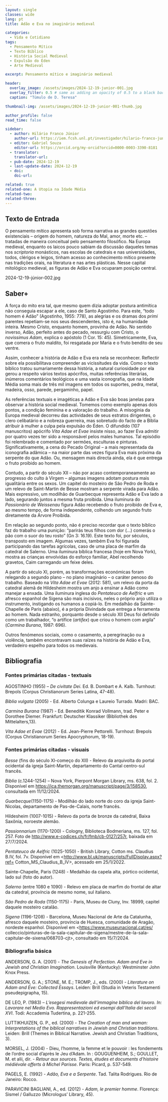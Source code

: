 ```yaml
---
layout: single
classes: wide
lang: pt
title: Adão e Eva no imaginário medieval

categories:
  - Vida e Cotidiano
tags:
  - Pensamento Mítico
  - Texto Bíblico
  - História Social Medieval 
  - Expulsão do Éden
  - Arte Medieval

excerpt: Pensamento mítico e imaginário medieval

header:
  overlay_image: /assets/images/2024-12-19-junior-001.jpg
  overlay_filter: 0.5 # same as adding an opacity of 0.5 to a black background
  caption: "Túmulo de D. Teresa"

thumbnail-img: /assets/images/2024-12-19-junior-001-thumb.jpg

author_profile: false
read_time: false

sidebar:
  - author: Hilário Franco Júnior
    author-url: https://iem.fcsh.unl.pt/investigador/hilario-franco-junior/
  - editor: Gabriel Souza
    editor-url: https://orcid.org/my-orcid?orcid=0000-0003-3390-8181
  - translator: 
    translator-url:
  - pub-date: 2024-12-19
  - last-update-date: 2024-12-19
  - doi: 
    doi-url:

related: true
related-one: A Utopia na Idade Média
related-two: 
related-three:  
---
```

## Texto de Entrada
O pensamento mítico apresenta sob forma narrativa as grandes questões existenciais – origem do homem, natureza do Mal, amor, morte etc. – tratadas de maneira conceitual pelo pensamento filosófico. Na Europa medieval, enquanto os laicos pouco sabiam da discussão daqueles temas nos *scriptoria* monásticos, nas escolas de catedrais e nas universidades, todos, clérigos e leigos, tinham acesso ao conhecimento mítico presente nas tradições orais, na literatura e nas artes plásticas. Nesse capital mitológico medieval, as figuras de Adão e Eva ocuparam posição central.

2024-12-19-júnior-002.jpg

## Saber+
A força do mito era tal, que mesmo quem dizia adoptar postura antimítica não conseguia escapar a ele, caso de Santo Agostinho. Para este, “todo homem é Adão” (Agostinho, 1955: 778), as alegrias e os dramas dos *primi* parentes repetiam-se nos seus descendentes, isto é, na humanidade inteira. Mesmo Cristo, enquanto homem, provinha de Adão. No sentido inverso, Adão, perfeito antes do pecado, ressurgiu com Cristo, o *novissimus Adam*, explica o apóstolo (1 Cor. 15: 45). Simetricamente, Eva, que comera o fruto maldito, foi resgatada por Maria e o fruto bendito de seu ventre.  

Assim, conhecer a história de Adão e Eva era nela se reconhecer. Reflectir sobre ela possibilitava compreender as vicissitudes da vida. Como o texto bíblico tratou sumariamente dessa história, a natural curiosidade por ela gerou a respeito vários textos apócrifos, muitas referências literárias, inúmeros comentários teológicos e uma vasta iconografia, que na Idade Média soma mais de três mil imagens em todos os suportes, pedra, metal, madeira, osso, parede, pergaminho, papel.

As referências textuais e imagéticas a Adão e Eva são boas janelas para observar a história social medieval. Tomemos como exemplo apenas dois pontos, a condição feminina e a valoração do trabalho. A misoginia da Europa medieval decorreu das actividades de seus estratos dirigentes, o clero celibatário e a nobreza guerreira, mas sobretudo do facto de a Bíblia atribuir à mulher a culpa pela expulsão do Éden. O difundido (107 manuscritos) apócrifo *Vita Adae et Evae* insiste nisso, ao fazer Eva admitir por quatro vezes ter sido a responsável pelos males humanos. Tal episódio foi relembrado e comentado por sermões, esculturas e pinturas. Significativamente, a cena do Pecado Original – a mais representada da iconografia adâmica – na maior parte das vezes figura Eva mais próxima da serpente do que Adão. Ou, mensagem mais directa ainda, ela é que entrega o fruto proibido ao homem.   

Contudo, a partir do século XII – não por acaso contemporaneamente ao progresso do culto à Virgem – algumas imagens adotam postura mais igualitária entre os sexos. Um capitel do mosteiro de São Pedro de Roda e um relevo de Saint-Martin de Besse mostram a serpente virada para Adão. Mais expressivo, um modilhão de Guarbecque representa Adão e Eva lado a lado, segurando juntos a mesma fruta proibida. Uma iluminura do *Passionário de Weissenau* figura Adão recebendo o fruto proibido de Eva e, ao mesmo tempo, de forma independente, colhendo um segundo fruto diretamente da Árvore Proibida.  

Em relação ao segundo ponto, não é preciso recordar que o texto bíblico faz do trabalho uma punição: “parirás teus filhos com dor (…) comerás o pão com o suor do teu rosto” (Gn 3: 16.19). Este texto foi, por séculos, transposto em imagem. Algumas vezes, também Eva foi figurada participando das tarefas agrícolas, caso de uma placa de marfim da catedral de Salerno. Uma iluminura bíblica francesa (hoje em Nova York), mostra as crianças envolvidas do esforço familiar, Abel recolhendo gravetos, Caim carregando um feixe deles. 

A partir do século XI, porém, as transformações económicas foram relegando a segundo plano – no plano imaginário – o caráter penoso do trabalho. Baseado na *Vita Adae et Evae* (2012: 581), um relevo da porta da catedral alemã de Hildesheim mostra um anjo a ensinar a Adão como manejar a enxada. Uma iluminura inglesa do *Pentateuco de Aelfric* e um afresco espanhol de Sigena são mais incisivos, neles o próprio anjo utiliza o instrumento, instigando os humanos a copiá-lo. Em medalhão da Sainte-Chapelle de Paris (abaixo), é a própria Divindade que entrega a ferramenta ao homem. Nada estranho, porquanto desde o século XII Deus foi definido como um trabalhador, “o artífice (*artifex*) que criou o homem com argila” (*Carmina Burana*, 1987: 696).

Outros fenómenos sociais, como o casamento, a peregrinação ou a violência, também encontravam suas raízes na história de Adão e Eva, verdadeiro espelho para todos os medievais. 

## Bibliografia
### Fontes primárias citadas - textuais
AGOSTINHO (1955) – *De civitate Dei*. Ed. B. Dombart e A. Kalb. Turnhout: Brepols (Corpus Christianorum Series Latina, 47-48).  

*Biblia vulgata* (2005) - Ed. Alberto Colunga e Laureio Turrado. Madri: BAC. 

*Carmina Burana* (1987) - Ed. Beneditik Konrad Vollmann, trad. Peter e Dorothee Diemer. Frankfurt: Deutscher Klassiker (Bibliothek des Mittelalters,13). 

*Vita Adae et Evae* (2012) - Ed. Jean-Pierre Pettorelli. Turnhout: Brepols (Corpus Christianorum Series Apocryphorum, 18-19).

### Fontes primárias citadas - visuais
*Besse* (fins do século XI-começo do XII) - Relevo da arquivolta do portal ocidental da igreja Saint-Martin, departamento do Cantal centro-sul francês. 

*Biblia* (c.1244-1254) – Nova York, Pierpont Morgan Library, ms. 638, fol. 2. Disponível em <https://ica.themorgan.org/manuscript/page/3/158530>, consultada em 11/12/2024. 

*Guarbecque*(1150-1175) - Modilhão do lado norte do coro da igreja Saint-Nicolas, departamento de Pas-de-Calais, norte francês. 

Hildesheim (1007-1015) - Relevo da porta de bronze da catedral, Baixa Saxônia, noroeste alemão.

*Passionnarium* (1170-1200) - Cologny, Biblioteca Bodmeriana, ms. 127, fol. 257. Foto de <http://www.e-codices.ch/fr/fmb/cb-0127/257r>, baixada em 27/7/2024.

*Pentateuco de Aelfric* (1025-1050) - British Library, Cotton ms. Claudius B.IV, fol. 7v. Disponível em <http://www.bl.uk/manuscripts/FullDisplay.aspx?ref=            Cotton_MS_Claudius_B_IV>, acessado em 25/1/2022.

Sainte-Chapelle, Paris (1248) - Medalhão da capela alta, pórtico ocidental, lado sul (foto do autor).

*Salerno* (entre 1080 e 1090) - Relevo em placa de marfim do frontal de altar da catedral, província de mesmo nome, sul italiano.

*São Pedro de Roda* (1150-1175) - Paris, Museu de Cluny, Inv. 18999, capitel daquele mosteiro catalão.

*Sigena* (1196-1208) - Barcelona, Museu Nacional de Arte da Catalunha, afresco daquele mosteiro, província de Huesca, comunidade de Aragão, nordeste espanhol. Disponível em <https://www.museunacional.cat/es/ colleccio/pinturas-de-la-sala-capitular-de-sigena/mestre-de-la-sala-capitular-de-sixena/068703-cjt>, consultado em 15/7/2024.

### Bibliografia básica
ANDERSON, G. A. (2001) - *The Genesis of Perfection. Adam and Eve in Jewish and Christian Imagination*. Louisville (Kentucky): Westminster John Knox Press.

ANDERSON, G. A.; STONE, M. E.; TROMP, J., eds. (2000) - *Literature on Adam and Eve: Collected Essays*. Leiden: Brill (Studia in Veteris Testamenti  pseudepigrapha, 15).

DE LEO, P. (1983) – *L’esegesi medievale dell’immagine biblica del lavoro. In: Lavorare nel Medio Evo. Rappresentazioni ed esempi dall’Italia dei secoli XVI*. Todi: Accademia Tudertina, p. 221-255.

LUTTIKHUIZEN, G. P., ed. (2000) - *The Creation of man and woman: Interpretations of the biblical narratives in Jewish and Christian traditions*. Leiden: Brill (Themes in Biblical Narrative. Jewish and Christian Traditions, 3).

MORSEL, J. (2004) - Dieu, l’homme, la femme et le pouvoir : les fondements de l’ordre social d’après le Jeu d’Adam. In : GOUGUENHEIM, S.; GOULLET, M. et alii, dir. - *Retour aux sources. Textes, études et documents d’histoire médiévale offerts à Michel Parisse*. Paris: Picard, p. 537-549. 

PAGELS, E. (1992) - *Adão, Eva e a Serpente*. Tad. Talita Rodrigues. Rio de Janeiro: Rocco.  

PARAVICINI BAGLIANI, A., ed. (2012) - *Adam, le premier homme*. Florença: Sismel / Galluzzo (Micrologus’ Library, 45).

